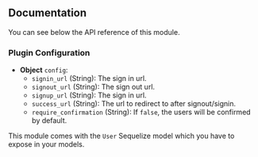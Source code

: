 ## Documentation

You can see below the API reference of this module.

### Plugin Configuration

- **Object** `config`:
  - `signin_url` (String): The sign in url.
  - `signout_url` (String): The sign out url.
  - `signup_url` (String): The sign in url.
  - `success_url` (String): The url to redirect to after signout/signin.
  - `require_confirmation` (String): If `false`, the users will be confirmed by default.

This module comes with the `User` Sequelize model which you have to expose in your models.

